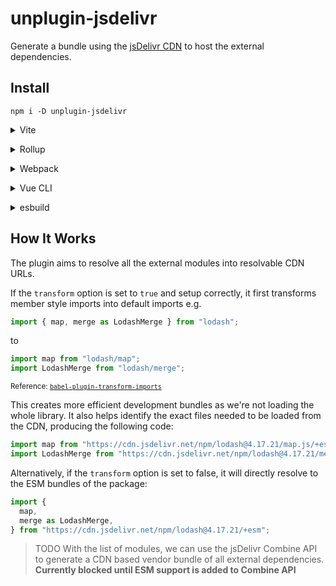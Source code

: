 # unplugin-jsdelivr

Generate a bundle using the [jsDelivr CDN](https://www.jsdelivr.com/) to host the external dependencies.

## Install

```shell
npm i -D unplugin-jsdelivr
```

<details>
<summary>Vite</summary><br>

```ts
// vite.config.ts
import jsDelivr from "unplugin-jsdelivr/vite";

export default defineConfig({
  plugins: [
    jsDelivr({
      /* options */
    }),
  ],
});
```

<br></details>

<details>
<summary>Rollup</summary><br>

```ts
// rollup.config.js
import jsDelivr from "unplugin-jsdelivr/rollup";

export default {
  plugins: [
    jsDelivr({
      /* options */
    }),
    // other plugins
  ],
};
```

<br></details>

<details>
<summary>Webpack</summary><br>

```ts
// webpack.config.js
module.exports = {
  /* ... */
  plugins: [
    require("unplugin-jsdelivr/webpack")({
      /* options */
    }),
  ],
};
```

<br></details>

<details>
<summary>Vue CLI</summary><br>

```ts
// vue.config.js
module.exports = {
  configureWebpack: {
    plugins: [
      require("unplugin-jsDelivr/webpack")({
        /* options */
      }),
    ],
  },
};
```

<br></details>

<details>
<summary>esbuild</summary><br>

```ts
// esbuild.config.js
import { build } from "esbuild";

build({
  /* ... */
  plugins: [
    require("unplugin-jsDelivr/esbuild")({
      /* options */
    }),
  ],
});
```

<br></details>

## How It Works

The plugin aims to resolve all the external modules into resolvable CDN URLs.

If the `transform` option is set to `true` and setup correctly, it first transforms member style imports into default imports e.g.

```ts
import { map, merge as LodashMerge } from "lodash";
```

to

```ts
import map from "lodash/map";
import LodashMerge from "lodash/merge";
```

<sub>Reference: <code>[babel-plugin-transform-imports](https://www.npmjs.com/package/babel-plugin-transform-imports)</code></sub>

This creates more efficient development bundles as we're not loading the whole library. It also helps identify the exact files needed to be loaded from the CDN, producing the following code:

```ts
import map from "https://cdn.jsdelivr.net/npm/lodash@4.17.21/map.js/+esm";
import LodashMerge from "https://cdn.jsdelivr.net/npm/lodash@4.17.21/merge.js/+esm";
```

Alternatively, if the `transform` option is set to false, it will directly resolve to the ESM bundles of the package:

```ts
import {
  map,
  merge as LodashMerge,
} from "https://cdn.jsdelivr.net/npm/lodash@4.17.21/+esm";
```

> TODO
> With the list of modules, we can use the jsDelivr Combine API to generate a CDN based vendor bundle of all external dependencies.
> **Currently blocked until ESM support is added to Combine API**
